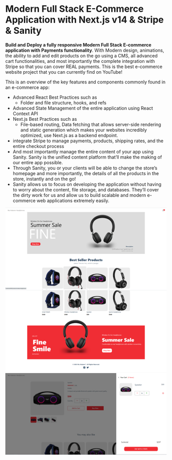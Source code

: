 # Modern Full Stack E-Commerce Application with Next.js v14 & Stripe & Sanity

**Build and Deploy a fully responsive Modern Full Stack E-commerce application with Payments functionality**. With Modern design, animations, the ability to add and edit products on the go using a CMS, all advanced cart functionalities, and most importantly the complete integration with Stripe so that you can cover REAL payments. This is the best e-commerce website project that you can currently find on YouTube!

This is an overview of the key features and components commonly found in an e-commerce app:
- Advanced React Best Practices such as
    - Folder and file structure, hooks, and refs
- Advanced State Management of the entire application using React Context API
- Next.js Best Practices such as
    - File-based routing, Data fetching that allows server-side rendering and static generation which makes your websites incredibly optimized, use Next.js as a backend endpoint.
- integrate Stripe to manage payments, products, shipping rates, and the entire checkout process
- And most importantly  manage the entire content of your app using Sanity. Sanity is the unified content platform that’ll make the making of our entire app possible. <show sanity desk>
- Through Sanity, you or your clients will be able to change the store’s homepage and more importantly, the details of all the products in the store, instantly and on the go!
- Sanity allows us to focus on developing the application without having to worry about the content, file storage, and databases. They’ll cover the dirty work for us and allow us to build scalable and modern e-commerce web applications extremely easily.

![image](https://github.com/Mu93/ecommerce-app/blob/main/screenshot/01.png)
![image](https://github.com/Mu93/ecommerce-app/blob/main/screenshot/02.png)
![image](https://github.com/Mu93/ecommerce-app/blob/main/screenshot/03.png)
